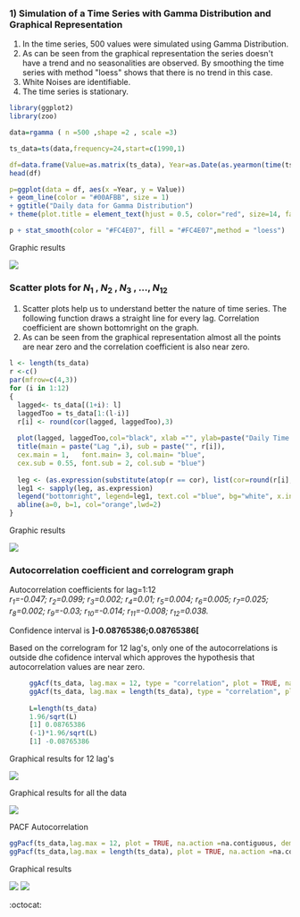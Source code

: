 ### 1) Simulation of a Time Series with Gamma Distribution and Graphical Representation

1) In the time series, 500 values were simulated using Gamma Distribution.
2) As can be seen from the graphical representation the series doesn't have a trend and no seasonalities are observed. By smoothing the time series with method "loess" shows that there is no trend in this case.
3) White Noises are identifiable.
4) The time series is stationary.


```R
library(ggplot2)
library(zoo)

data=rgamma ( n =500 ,shape =2 , scale =3)

ts_data=ts(data,frequency=24,start=c(1990,1)

df=data.frame(Value=as.matrix(ts_data), Year=as.Date(as.yearmon(time(ts_data))))
head(df)

p=ggplot(data = df, aes(x =Year, y = Value))
+ geom_line(color = "#00AFBB", size = 1) 
+ ggtitle("Daily data for Gamma Distribution")
+ theme(plot.title = element_text(hjust = 0.5, color="red", size=14, face="bold.italic"))

p + stat_smooth(color = "#FC4E07", fill = "#FC4E07",method = "loess")
```

Graphic results

 ![](gamma-series-graphic.png)


### Scatter plots for *N*<sub>1</sub> , *N*<sub>2</sub> , *N*<sub>3</sub> , ..., *N*<sub>12</sub>   
1)	Scatter plots help us to understand better the nature of time series. The following function draws a straight line for every lag.       Correlation coefficient are shown bottomright on the graph.
2)  As can be seen from the graphical representation almost all the points are near zero and the correlation coefficient is also near zero.

```R
l <- length(ts_data)
r <-c()
par(mfrow=c(4,3))
for (i in 1:12)
{
  lagged<- ts_data[(1+i): l]
  laggedToo = ts_data[1:(l-i)]
  r[i] <- round(cor(lagged, laggedToo),3)
  
  plot(lagged, laggedToo,col="black", xlab ="", ylab=paste("Daily Time Series Lag",i))
  title(main = paste("Lag ",i), sub = paste("", r[i]),
  cex.main = 1,   font.main= 3, col.main= "blue",
  cex.sub = 0.55, font.sub = 2, col.sub = "blue")
  
  leg <- (as.expression(substitute(atop(r == cor), list(cor=round(r[i],3)))))
  leg1 <- sapply(leg, as.expression)
  legend("bottomright", legend=leg1, text.col ="blue", bg="white", x.intersp=0)
  abline(a=0, b=1, col="orange",lwd=2)    
}
```

Graphic results

 ![](scatter-plot-gamma.png)

### Autocorrelation coefficient and correlogram graph

Autocorrelation coefficients for lag=1:12         
    *r<sub>1</sub>=-0.047;* *r<sub>2</sub>=0.099;* *r<sub>3</sub>=0.002;* *r<sub>4</sub>=0.01;* *r<sub>5</sub>=0.004;*         *r<sub>6</sub>=0.005;* *r<sub>7</sub>=0.025;* *r<sub>8</sub>=0.002;* *r<sub>9</sub>=-0.03;* *r<sub>10</sub>=-0.014;*     *r<sub>11</sub>=-0.008;* *r<sub>12</sub>=0.038.*
     
Confidence interval is <b>]-0.08765386;0.08765386[</b>
    
 Based on the correlogram for 12 lag's, only one of the autocorrelations is outside dhe cofidence interval which approves the 
 hypothesis that autocorrelation values are near zero. 
 

```R  
     ggAcf(ts_data, lag.max = 12, type = "correlation", plot = TRUE, na.action = na.contiguous, demean = TRUE,main="")
     ggAcf(ts_data, lag.max = length(ts_data), type = "correlation", plot = TRUE, na.action = na.contiguous, demean = TRUE,main="")
     
     L=length(ts_data)
     1.96/sqrt(L) 
     [1] 0.08765386
     (-1)*1.96/sqrt(L) 
     [1] -0.08765386
```

Graphical results for 12 lag's 

  ![](acf-correlation-12lags.png) 

Graphical results for all the data

  ![](acf-correlation-alldata.png)  
 
PACF Autocorrelation 

```R
ggPacf(ts_data,lag.max = 12, plot = TRUE, na.action =na.contiguous, demean = TRUE, main="")  
ggPacf(ts_data,lag.max = length(ts_data), plot = TRUE, na.action =na.contiguous, demean = TRUE, main="")  
```
Graphical results

  ![](Gamma-pacf-12.png)
  ![](Gamma-pacf-alldata.png) 
 
 
 :octocat: 
